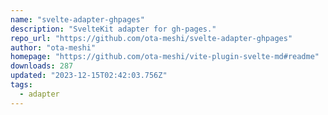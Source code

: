 ```yaml
---
name: "svelte-adapter-ghpages"
description: "SvelteKit adapter for gh-pages."
repo_url: "https://github.com/ota-meshi/svelte-adapter-ghpages"
author: "ota-meshi"
homepage: "https://github.com/ota-meshi/vite-plugin-svelte-md#readme"
downloads: 287
updated: "2023-12-15T02:42:03.756Z"
tags: 
  - adapter
---
```

